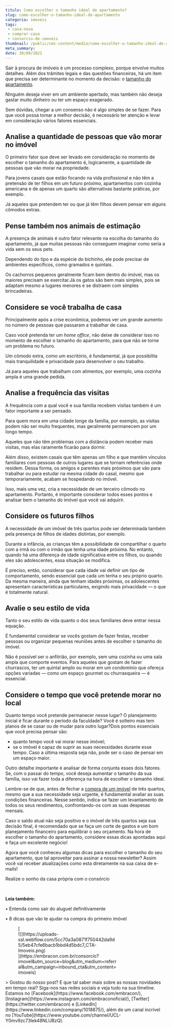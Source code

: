 ```yaml
---
titulo: Como escolher o tamanho ideal de apartamento?
slug: como-escolher-o-tamanho-ideal-de-apartamento
categoria: imoveis
tags:
 - casa-nova
 - comprar-casa
 - consorcio-de-imoveis
thumbnail: /public/cms-content/media/como-escolher-o-tamanho-ideal-de-apartamento.jpeg
meta_summary: 
date: 30/09/2021
---
```

Sair à procura de imóveis é um processo complexo, porque envolve muitos detalhes. Além dos trâmites legais e das questões financeiras, há um item que precisa ser determinante no momento da decisão: o [tamanho do apartamento](https://www.embracon.com.br/blog/qual-a-diferenca-entre-flat-e-kitnet).

Ninguém deseja viver em um ambiente apertado, mas também não deseja gastar muito dinheiro ou ter um espaço exagerado.

Sem dúvidas, chegar a um consenso não é algo simples de se fazer. Para que você possa tomar a melhor decisão, é necessário ter atenção e levar em consideração vários fatores essenciais.

Analise a quantidade de pessoas que vão morar no imóvel
-------------------------------------------------------

O primeiro fator que deve ser levado em consideração no momento de escolher o tamanho do apartamento é, logicamente, a quantidade de pessoas que vão morar na propriedade.

Para jovens casais que estão focando na vida profissional e não têm a pretensão de ter filhos em um futuro próximo, apartamentos com cozinha americana e de apenas um quarto são alternativas bastante práticas, por exemplo.

Já aqueles que pretendem ter ou que já têm filhos devem pensar em alguns cômodos extras.

Pense também nos animais de estimação
-------------------------------------

A presença de animais é outro fator relevante na escolha do tamanho do apartamento, já que muitas pessoas não conseguem imaginar como seria a vida sem os seus pets.

Dependendo do tipo e da espécie do bichinho, ele pode precisar de ambientes específicos, como gramados e quintais.

Os cachorros pequenos geralmente ficam bem dentro do imóvel, mas os maiores precisam se exercitar.Já os gatos são bem mais simples, pois se adaptam mesmo a lugares menores e se distraem com simples brincadeiras.

Considere se você trabalha de casa
----------------------------------

Principalmente após a crise econômica, podemos ver um grande aumento no número de pessoas que passaram a trabalhar de casa.

Caso você pretenda ter um *home office*, não deixe de considerar isso no momento de escolher o tamanho do apartamento, para que não se torne um problema no futuro.

Um cômodo extra, como um escritório, é fundamental, já que possibilita mais tranquilidade e privacidade para desenvolver o seu trabalho.

Já para aqueles que trabalham com alimentos, por exemplo, uma cozinha ampla é uma grande pedida.

Analise a frequência das visitas
--------------------------------

A frequência com a qual você e sua família recebem visitas também é um fator importante a ser pensado.

Para quem mora em uma cidade longe da família, por exemplo, as visitas podem não ser muito frequentes, mas geralmente permanecem por um longo tempo.

Aqueles que não têm problemas com a distância podem receber mais visitas, mas elas raramente ficarão para dormir.

Além disso, existem casais que têm apenas um filho e que mantêm vínculos familiares com pessoas de outros lugares que se tornam referências onde residem. Dessa forma, os amigos e parentes mais próximos que vão para trabalhar ou para estudar na mesma cidade do casal, mesmo que temporariamente, acabam se hospedando no imóvel.

Isso, mais uma vez, cria a necessidade de um terceiro cômodo no apartamento. Portanto, é importante considerar todos esses pontos e analisar bem o tamanho do imóvel que você vai adquirir.

Considere os futuros filhos
---------------------------

A necessidade de um imóvel de três quartos pode ser determinada também pela presença de filhos de idades distintas, por exemplo.

Durante a infância, as crianças têm a possibilidade de compartilhar o quarto com a irmã ou com o irmão que tenha uma idade próxima. No entanto, quando há uma diferença de idade significativa entre os filhos, ou quando eles são adolescentes, essa situação se modifica.

É preciso, então, considerar que cada idade vai definir um tipo de comportamento, sendo essencial que cada um tenha o seu próprio quarto. Da mesma maneira, ainda que tenham idades próximas, os adolescentes apresentam características particulares, exigindo mais privacidade — o que é totalmente natural.

Avalie o seu estilo de vida
---------------------------

Tanto o seu estilo de vida quanto o dos seus familiares deve entrar nessa equação.

É fundamental considerar se vocês gostam de fazer festas, receber pessoas ou organizar pequenas reuniões antes de escolher o tamanho do imóvel.

Não é possível ser o anfitrião, por exemplo, sem uma cozinha ou uma sala ampla que comporte eventos. Para aqueles que gostam de fazer churrascos, ter um quintal amplo ou morar em um condomínio que ofereça opções variadas — como um espaço gourmet ou churrasqueira — é essencial.

Considere o tempo que você pretende morar no local
--------------------------------------------------

Quanto tempo você pretende permanecer nesse lugar? O planejamento inicial é ficar durante o período da faculdade? Você é solteiro mas tem planos de se casar ou de mudar para outro lugar?Dois pontos essenciais que você precisa pensar são:

- quanto tempo você vai morar nesse imóvel;
- se o imóvel é capaz de suprir as suas necessidades durante esse tempo. Caso a última resposta seja não, pode ser o caso de pensar em um espaço maior.

Outro detalhe importante é analisar de forma conjunta esses dois fatores. Se, com o passar do tempo, você deseja aumentar o tamanho da sua família, isso vai fazer toda a diferença na hora de escolher o tamanho ideal.

Lembre-se de que, antes de fechar a [compra de um imóvel](https://www.embracon.com.br/blog/como-comprar-um-apartamento) de três quartos, mesmo que a sua necessidade seja urgente, é fundamental avaliar as suas condições financeiras. Nesse sentido, indica-se fazer um levantamento de todos os seus rendimentos, confrontando-os com as suas despesas mensais.

Caso o saldo atual não seja positivo e o imóvel de três quartos seja sua decisão final, é recomendado que se faça um corte de gastos e um bom planejamento financeiro para equilibrar o seu orçamento. Na hora de escolher o tamanho do apartamento, considere essas dicas apontadas aqui e faça um excelente negócio!

Agora que você conheceu algumas dicas para escolher o tamanho do seu apartamento, que tal aproveitar para assinar a nossa newsletter? Assim você vai receber atualizações como esta diretamente na sua caixa de e-mails!

 Realize o sonho da casa própria com o consórcio

‍

‍**Leia também:**

**‍**• Entenda como sair do aluguel definitivamente

• 8 dicas que vão te ajudar na compra do primeiro imóvel

<figure class="w-richtext-figure-type-image w-richtext-align-center" style="max-width:310px">[<div>![](https://uploads-ssl.webflow.com/5cc70a3a0871f750442da9d5/5eb47cfe6bacb1bbd4d5bdc7_CTA-Imoveis.png)</div>](https://embracon.com.br/consorcio?imovel&utm_source=blog&utm_medium=referral&utm_campaign=inbound_cta&utm_content=imoveis)</figure>> Gostou do nosso post? E que tal saber mais sobre as nossas novidades em tempo real? Siga-nos nas redes sociais e veja tudo na sua timeline. Estamos no [Facebook](https://www.facebook.com/embracon/), [Instagram](https://www.instagram.com/embraconoficial/), [Twitter](https://twitter.com/embracon) e [LinkedIn](https://www.linkedin.com/company/1018875/), além de um canal incrível no [YouTube](https://www.youtube.com/channel/UCL-Y0mv9zc73Iek48NLUBzQ).

